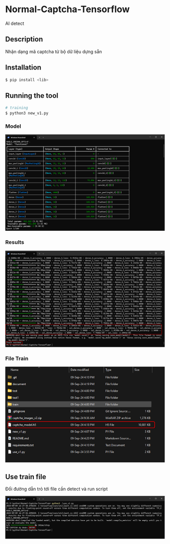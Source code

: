 # Normal-Captcha-Tensorflow
AI detect

## Description
Nhận dạng mã captcha từ bộ dữ liệu dựng sẵn

## Installation
```bash
$ pip install <lib>
```
## Running the tool

```bash
# training
$ python3 new_v1.py
```
### Model
![Model](./document/model.png)

### Results
![Model](./document/res.png)

### File Train
![File](./document/file.png)

## Use train file
Đổi đường dẫn trỏ tới file cần detect và run script

![Train](./document/cap.png)
